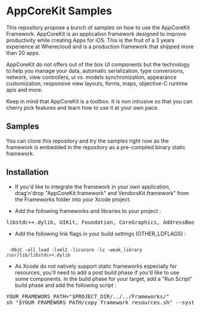 # AppCoreKit Samples

This repository propose a bunch of samples on how to use the AppCoreKit Framework.
AppCoreKit is an application framework designed to improve productivity while creating Apps for iOS. This is the fruit of a 3 years experience at Wherecloud and is a production framework that shipped more than 20 apps.

AppCoreKit do not offers out of the box UI components but the technology to help you manage your data, automatic serialization, type conversions, network, view controllers, ui vs. models synchronization, appearance customization, responsive view layouts, forms, maps, objective-C runtime apis and more.

Keep in mind that AppCoreKit is a toolbox. It is non intrusive so that you can cherry pick features and learn how to use it at your own pace.

## Samples

You can clone this repository and try the samples right now as the framework is embedded in the repository as a pre-compiled binary static framework.

## Installation

* If you'd like to integrate the framework in your own application, drag'n'drop "AppCoreKit.framework" and VendorsKit.framework" from the Frameworks folder into your Xcode project.

* Add the following frameworks and libraries to your project : 
<pre>
libstdc++.dylib, UIKit, Foundation, CoreGraphics, AddressBook, CoreData, QuartzCore, CoreLocation, MapKit, MediaPlayer, CoreFoundation, CFNetwork, SystemConfiguration, MobileCoreServices, AdSupport.
</pre>

* Add the following link flags in your build settings (OTHER_LDFLAGS) : 
<code>
 -ObjC -all_load -lxml2 -licucore -lz -weak_library /usr/lib/libstdc++.dylib
</code>

* As Xcode do not natively support static frameworks especially for resources, you'll need to add a post build phase if you'd like to use some components. In the build phase for your target, add a "Run Script" build phase and add the following script :

<pre>
YOUR_FRAMEWORS_PATH="$PROJECT_DIR/../../Frameworks/"
sh "$YOUR_FRAMEWORS_PATH/copy_framework_resources.sh" --system-developer-dir "$SYSTEM_DEVELOPER_DIR" --executable-name "$EXECUTABLE_NAME" --frameworks-dir "$YOUR_FRAMEWORS_PATH" --target-build-dir "$TARGET_BUILD_DIR" --project "$PROJECT" --project-dir "$PROJECT_DIR"
</pre>

